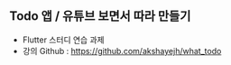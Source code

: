 ## Todo 앱 /  유튜브 보면서 따라 만들기
- Flutter 스터디 연습 과제
- 강의 Github : https://github.com/akshayejh/what_todo